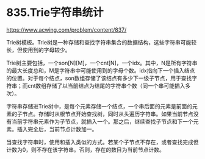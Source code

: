 835.Trie字符串统计
==
https://www.acwing.com/problem/content/837/

Trie树模板。Trie树是一种存储和查找字符串集合的数据结构，这些字符串可能较长，但使用到的字母较少。

Trie树主要包括，一个son[N][M]，一个cnt[N]，一个idx。其中，N是所有字符串的最大长度总和，M是字符串中可能使用到的字母个数。idx指向下一个插入结点的位置。对于每个结点，son数组存储了该结点有多少下一级子节点，用于查找字符串；而cnt数组存储了以当前结点为结尾的字符串个数（同一个串可能插入多次）。

字符串存储进Trie树中，是每个元素存储一个结点，一个串后面的元素是前面的元素的子节点。存储时从根节点开始查找树，同时从头遍历字符串。如果当前节点没有当前字符串元素作为子节点，就插入一个。那之后，继续查找子节点和下一个元素。插入完全后，当前节点计数加一。

当查找字符串时，使用和插入类似的方式。若某个子节点不存在，或者查找完成但计数为0，则不存在该字符串。否则，存在的数目为当前节点计数。